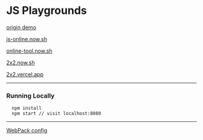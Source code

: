 # JS Playgrounds


[origin demo](https://stephengrider.github.io/JSPlaygrounds/)

[js-online.now.sh](https://js-online.now.sh/)

[online-tool.now.sh](https://online-tool.now.sh/)

[2x2.now.sh](https://2x2.now.sh/)

[2x2.vercel.app](https://2x2.vercel.app/)

--------

### Running Locally

```
  npm install
  npm start // visit localhost:8080
```


--------

[WebPack config](https://hacksoft.io/your-first-webpack/)
